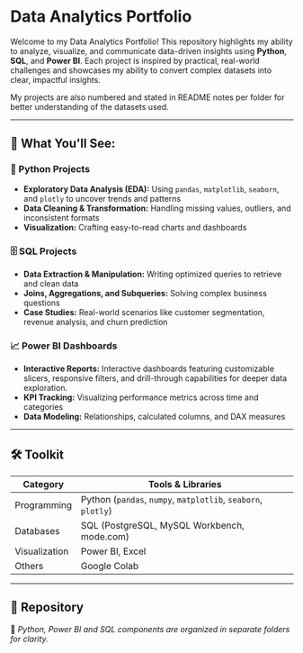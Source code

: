 # Data Analytics Portfolio
Welcome to my Data Analytics Portfolio! This repository highlights my ability to analyze, visualize, and communicate data-driven insights using **Python**, **SQL**, and **Power BI**. 
Each project is inspired by practical, real-world challenges and showcases my ability to convert complex datasets into clear, impactful insights.

My projects are also numbered and stated in README notes per folder for better understanding of the datasets used.

---

## 🧠 What You'll See:

### 🐍 Python Projects
- **Exploratory Data Analysis (EDA):** Using `pandas`, `matplotlib`, `seaborn`, and `plotly` to uncover trends and patterns
- **Data Cleaning & Transformation:** Handling missing values, outliers, and inconsistent formats
- **Visualization:** Crafting easy-to-read charts and dashboards

### 🗄️ SQL Projects
- **Data Extraction & Manipulation:** Writing optimized queries to retrieve and clean data 
- **Joins, Aggregations, and Subqueries:** Solving complex business questions
- **Case Studies:** Real-world scenarios like customer segmentation, revenue analysis, and churn prediction

### 📈 Power BI Dashboards
- **Interactive Reports:** Interactive dashboards featuring customizable slicers, responsive filters, and drill-through capabilities for deeper data exploration.
- **KPI Tracking:** Visualizing performance metrics across time and categories
- **Data Modeling:** Relationships, calculated columns, and DAX measures

---

## 🛠️ Toolkit

| Category      | Tools & Libraries                          |
|---------------|--------------------------------------------|
| Programming   | Python (`pandas`, `numpy`, `matplotlib`, `seaborn`, `plotly`) |
| Databases     | SQL (PostgreSQL, MySQL Workbench, mode.com)|
| Visualization | Power BI, Excel                            |
| Others        | Google Colab                               |

---

## 📁 Repository 
📁 _Python, Power BI and SQL components are organized in separate folders for clarity._


